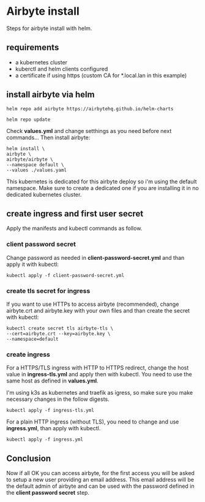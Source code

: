 # Airbyte install

Steps for airbyte install with helm.

## requirements

- a kubernetes cluster
- kuberctl and helm clients configured
- a certificate if using https (custom CA for *.local.lan in this example)

## install airbyte via helm

```
helm repo add airbyte https://airbytehq.github.io/helm-charts

helm repo update
```

Check __values.yml__ and change setthings as you need before next commands... Then install airbyte:

```
helm install \
airbyte \
airbyte/airbyte \
--namespace default \
--values ./values.yaml
```

This kubernetes is dedicated for this airbyte deploy so i'm using the default namespace. Make sure to create a dedicated one if you are installing it in no dedicated kubernetes cluster.

## create ingress and first user secret

Apply the manifests and kubectl commands as follow.

### client password secret

Change password as needed in __client-password-secret.yml__ and than apply it with kubectl:

```
kubectl apply -f client-password-secret.yml
```

### create tls secret for ingress

If you want to use HTTPs to access airbyte (recommended), change airbyte.crt and airbyte.key with your own files and than create the secret with kubectl:

```
kubectl create secret tls airbyte-tls \
--cert=airbyte.crt --key=airbyte.key \
--namespace=default
```

### create ingress

For a HTTPS/TLS ingress with HTTP to HTTPS redirect, change the host value in __ingress-tls.yml__ and apply then with kubectl. You need to use the same host as defined in __values.yml__.

I'm using k3s as kubernetes and traefik as igress, so make sure you make necessary changes in the follow digests.

```
kubectl apply -f ingress-tls.yml
```

For a plain HTTP ingress (without TLS), you need to change and use __ingress.yml__, than apply with kubectl.

```
kubectl apply -f ingress.yml
```

## Conclusion

Now if all OK you can access airbyte, for the first access you will be asked to setup a new user providing an email address. This email address will be the default admin of airbyte and can be used with the password defined in the __client password secret__ step.




